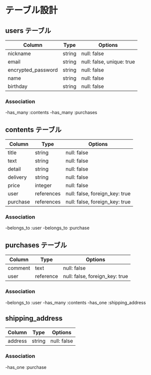 # テーブル設計

## users テーブル

| Column              | Type    | Options                   |
| --------------------|---------| --------------------------|
| nickname            | string  | null: false               |
| email               | string  | null: false, unique: true |
| encrypted_password  | string  | null: false               |
| name                | string  | null: false               |
| birthday            | string  | null: false               |

### Association

-has_many :contents
-has_many :purchases


## contents テーブル

| Column            | Type       | Options                        |
| ------------------|------------| -------------------------------|
| title             | string     | null: false                    |
| text              | string     | null: false                    |
| detail            | string     | null: false                    |
| delivery          | string     | null: false                    |
| price             | integer    | null: false                    |
| user              | references | null: false, foreign_key: true |
| purchase          | references | null: false, foreign_key: true |

### Association
-belongs_to :user
-belongs_to :purchase


## purchases テーブル

| Column            | Type       | Options                        |
| ------------------|------------| -------------------------------|
| comment           | text       | null: false                    |
| user              | reference  | null: false, foreign_key: true |


### Association
-belongs_to :user
-has_many :contents
-has_one :shipping_address


## shipping_address

| Column            | Type       | Options     |
| ------------------|------------| ------------|
| address           | string     | null: false |

### Association
-has_one :purchase
